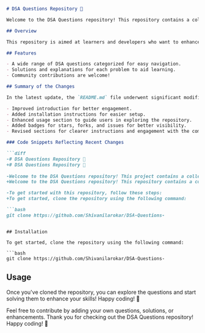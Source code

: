 ```markdown
# DSA Questions Repository 🤖

Welcome to the DSA Questions repository! This repository contains a collection of data structure and algorithm questions designed to help you master coding interviews and improve your problem-solving skills.

## Overview

This repository is aimed at learners and developers who want to enhance their understanding of data structures and algorithms through practical problems and solutions. It is perfect for anyone preparing for technical interviews or looking to strengthen their understanding of algorithms and data structures.

## Features

- A wide range of DSA questions categorized for easy navigation.
- Solutions and explanations for each problem to aid learning.
- Community contributions are welcome!

## Summary of the Changes

In the latest update, the `README.md` file underwent significant modifications to enhance clarity and engagement with the community:

- Improved introduction for better engagement.
- Added installation instructions for easier setup.
- Enhanced usage section to guide users in exploring the repository.
- Added badges for stars, forks, and issues for better visibility.
- Revised sections for clearer instructions and engagement with the community.

### Code Snippets Reflecting Recent Changes

```diff
-# DSA Questions Repository 🤖
+# DSA Questions Repository 🤖
 
-Welcome to the DSA Questions repository! This project contains a collection of data structure and algorithm questions designed to help you improve your coding skills.
+Welcome to the DSA Questions repository! This repository contains a collection of data structure and algorithm questions designed to help you master coding interviews and improve your problem-solving skills.

-To get started with this repository, follow these steps:
+To get started, clone the repository using the following command:

```bash
git clone https://github.com/Shivanilarokar/DSA-Questions-
```
```

## Installation

To get started, clone the repository using the following command:

```bash
git clone https://github.com/Shivanilarokar/DSA-Questions-
```

## Usage

Once you've cloned the repository, you can explore the questions and start solving them to enhance your skills! Happy coding! 🚀

Feel free to contribute by adding your own questions, solutions, or enhancements. Thank you for checking out the DSA Questions repository! Happy coding! 🚀
```